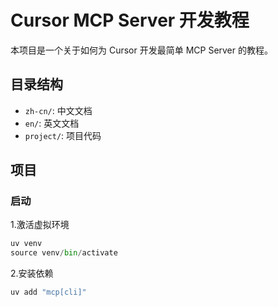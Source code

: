 # Cursor MCP Server 开发教程

本项目是一个关于如何为 Cursor 开发最简单 MCP Server 的教程。

## 目录结构

- `zh-cn/`: 中文文档
- `en/`: 英文文档
- `project/`: 项目代码

## 项目

### 启动

1.激活虚拟环境

```py
uv venv
source venv/bin/activate
```

2.安装依赖

```py
uv add "mcp[cli]"
```
